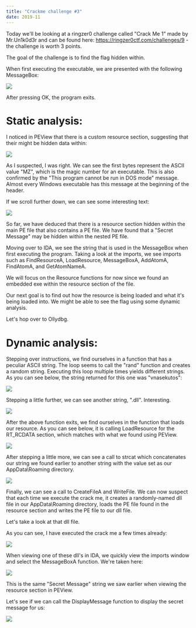 ```yaml
---
title: "Crackme challenge #3"
date: 2019-11
---
```


Today we'll be looking at a ringzer0 challenge called "Crack Me 1" made by Mr.Un1k0d3r and can be found here: https://ringzer0ctf.com/challenges/9 - the challenge is worth 3 points.

The goal of the challenge is to find the flag hidden within.

When first executing the executable, we are presented with the following MessageBox:

![](images/1.PNG)

After pressing OK, the program exits.

# Static analysis:

I noticed in PEView that there is a custom resource section, suggesting that their might be hidden data within:

![](images/2.PNG)

As I suspected, I was right. We can see the first bytes represent the ASCII value "MZ", which is the magic number for an executable. This is also confirmed by the "This program cannot be run in DOS mode" message. Almost every Windows executable has this message at the beginning of the header.

If we scroll further down, we can see some interesting text:

![](images/3.PNG)

So far, we have deduced that there is a resource section hidden within the main PE file that also contains a PE file. We have found that a "Secret Message" may be hidden within the nested PE file.

Moving over to IDA, we see the string that is used in the MessageBox when first executing the program. Taking a look at the imports, we see imports such as FindResourceA, LoadResource, MessageBoxA, AddAtomA, FindAtomA, and GetAtomNameA.

We will focus on the Resource functions for now since we found an embedded exe within the resource section of the file.

Our next goal is to find out how the resource is being loaded and what it's being loaded into. We might be able to see the flag using some dynamic analysis.

Let's hop over to Ollydbg.

# Dynamic analysis:

Stepping over instructions, we find ourselves in a function that has a peculiar ASCII string. The loop seems to call the "rand" function and creates a random string. Executing this loop multiple times yields different strings. As you can see below, the string returned for this one was "vnasekutos":

![](images/4.PNG)

Stepping a little further, we can see another string, ".dll". Interesting.

![](images/5.PNG)

After the above function exits, we find ourselves in the function that loads our resource. As you can see below, it is calling LoadResource for the RT_RCDATA section, which matches with what we found using PEView.

![](images/6.PNG)

After stepping a little more, we can see a call to strcat which concatenates our string we found earlier to another string with the value set as our AppData\Roaming directory.

![](images/7.PNG)

Finally, we can see a call to CreateFileA and WriteFile. We can now suspect that each time we execute the crack me, it creates a randomly-named dll file in our AppData\Roaming directory, loads the PE file found in the resource section and writes the PE file to our dll file.

Let's take a look at that dll file.

As you can see, I have executed the crack me a few times already:

![](images/8.PNG)

When viewing one of these dll's in IDA, we quickly view the imports window and select the MessageBoxA function. We're taken here:

![](images/9.PNG)

This is the same "Secret Message" string we saw earlier when viewing the resource section in PEView.

Let's see if we can call the DisplayMessage function to display the secret message for us:

![](images/10.PNG)